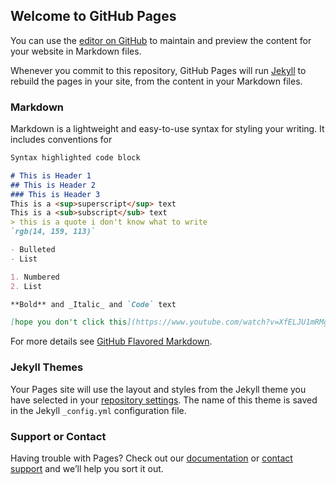 ## Welcome to GitHub Pages

You can use the [editor on GitHub](https://github.com/kalutes/CS193_Fall18_Lab1/edit/master/index.md) to maintain and preview the content for your website in Markdown files.

Whenever you commit to this repository, GitHub Pages will run [Jekyll](https://jekyllrb.com/) to rebuild the pages in your site, from the content in your Markdown files.

### Markdown

Markdown is a lightweight and easy-to-use syntax for styling your writing. It includes conventions for

```markdown
Syntax highlighted code block

# This is Header 1
## This is Header 2
### This is Header 3
This is a <sup>superscript</sup> text
This is a <sub>subscript</sub> text
> this is a quote i don't know what to write
`rgb(14, 159, 113)`

- Bulleted
- List

1. Numbered
2. List

**Bold** and _Italic_ and `Code` text

[hope you don't click this](https://www.youtube.com/watch?v=XfELJU1mRMg&ntb=1&msockid=54dc1d87d9e311efbecb63852606a02c) and ![Image](cat.jpg)
```

For more details see [GitHub Flavored Markdown](https://guides.github.com/features/mastering-markdown/).

### Jekyll Themes

Your Pages site will use the layout and styles from the Jekyll theme you have selected in your [repository settings](https://github.com/kalutes/CS193_Fall18_Lab1/settings). The name of this theme is saved in the Jekyll `_config.yml` configuration file.

### Support or Contact

Having trouble with Pages? Check out our [documentation](https://help.github.com/categories/github-pages-basics/) or [contact support](https://github.com/contact) and we’ll help you sort it out.
